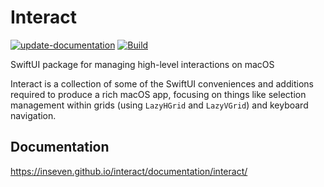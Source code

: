 # Interact

[![update-documentation](https://github.com/inseven/interact/actions/workflows/update-documentation.yaml/badge.svg)](https://github.com/inseven/interact/actions/workflows/update-documentation.yaml) [![Build](https://github.com/inseven/interact/actions/workflows/build.yaml/badge.svg)](https://github.com/inseven/interact/actions/workflows/build.yaml)

SwiftUI package for managing high-level interactions on macOS

Interact is a collection of some of the SwiftUI conveniences and additions required to produce a rich macOS app, focusing on things like selection management within grids (using `LazyHGrid` and `LazyVGrid`) and keyboard navigation.

## Documentation

https://inseven.github.io/interact/documentation/interact/

